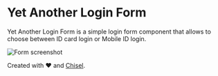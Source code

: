 # Yet Another Login Form

Yet Another Login Form is a simple login form component that allows to choose between ID card login or Mobile ID login.

![Form screenshot](https://cloud.githubusercontent.com/assets/21953550/21054528/c683980e-be36-11e6-8c4b-f4ce267e1a12.png)

Created with :heart: and [Chisel](https://github.com/xfiveco/generator-chisel).

